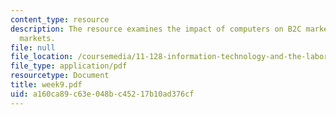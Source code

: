 ```yaml
---
content_type: resource
description: The resource examines the impact of computers on B2C markets and B2B
  markets.
file: null
file_location: /coursemedia/11-128-information-technology-and-the-labor-market-spring-2005/a160ca89c63e048bc45217b10ad376cf_week9.pdf
file_type: application/pdf
resourcetype: Document
title: week9.pdf
uid: a160ca89-c63e-048b-c452-17b10ad376cf
---
```

